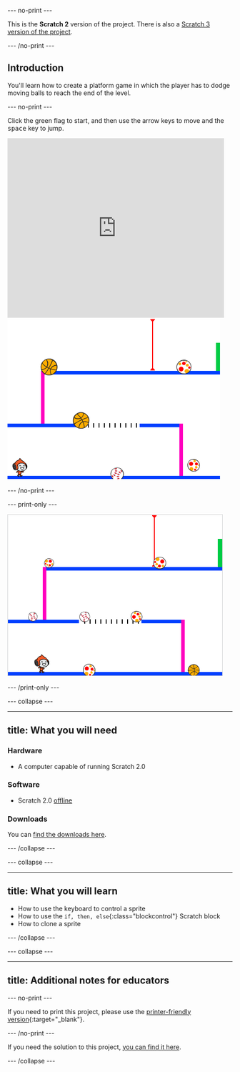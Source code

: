 --- no-print ---

This is the **Scratch 2** version of the project. There is also a [Scratch 3 version of the project](https://projects.raspberrypi.org/en/projects/dodgeball).

--- /no-print ---

## Introduction

You'll learn how to create a platform game in which the player has to dodge moving balls to reach the end of the level.

--- no-print ---

Click the green flag to start, and then use the arrow keys to move and the <kbd>space</kbd> key to jump.

<div class="scratch-preview">
  <iframe allowtransparency="true" width="485" height="402" src="https://scratch.mit.edu/projects/embed/39740618/?autostart=false" frameborder="0"></iframe>
  <img src="images/dodge-final.png">
</div>

--- /no-print ---

--- print-only ---

![dodgeball game being played](images/dodgeball-showcase.png)

--- /print-only ---

--- collapse ---

---
title: What you will need
---

### Hardware

+ A computer capable of running Scratch 2.0

### Software

+ Scratch 2.0 [offline](https://scratch.mit.edu/scratch2download/)

### Downloads

You can [find the downloads here](http://rpf.io/p/en/dodgeball-scratch2-go).

--- /collapse ---

--- collapse ---

---
title: What you will learn
---

+ How to use the keyboard to control a sprite
+ How to use the `if, then, else`{:class="blockcontrol"} Scratch block
+ How to clone a sprite

--- /collapse ---

--- collapse ---

---
title: Additional notes for educators
---

--- no-print ---

If you need to print this project, please use the [printer-friendly version](https://projects.raspberrypi.org/en/projects/dodgeball-scratch2/print){:target="_blank"}.

--- /no-print ---

If you need the solution to this project, [you can find it here](http://rpf.io/p/en/dodgeball-scratch2-get).

--- /collapse ---
